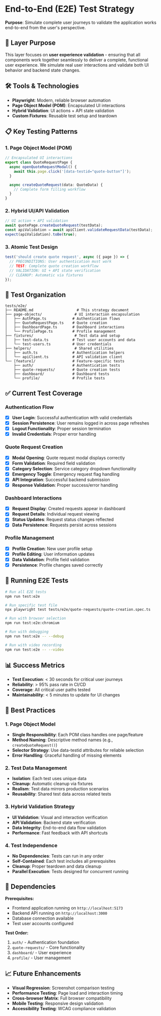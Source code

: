 # End-to-End (E2E) Test Strategy

**Purpose**: Simulate complete user journeys to validate the application works end-to-end from the user's perspective.

## 🎯 Layer Purpose

This layer focuses on **user experience validation** - ensuring that all components work together seamlessly to deliver a complete, functional user experience. We simulate real user interactions and validate both UI behavior and backend state changes.

## 🛠️ Tools & Technologies

- **Playwright**: Modern, reliable browser automation
- **Page Object Model (POM)**: Encapsulated UI interactions
- **Hybrid Validation**: UI actions + API state validation
- **Custom Fixtures**: Reusable test setup and teardown

## 📋 Key Testing Patterns

### 1. Page Object Model (POM)
```typescript
// Encapsulated UI interactions
export class QuoteRequestPage {
  async openQuoteRequestModal() {
    await this.page.click('[data-testid="quote-button"]');
  }

  async createQuoteRequest(data: QuoteData) {
    // Complete form filling workflow
  }
}
```

### 2. Hybrid UI/API Validation
```typescript
// UI action + API validation
await quotePage.createQuoteRequest(testData);
const apiValidation = await apiClient.validateRequestData(testData);
expect(apiValidation).toBe(true);
```

### 3. Atomic Test Design
```typescript
test('should create quote request', async ({ page }) => {
  // PRECONDITIONS: User authentication must work
  // TEST: Complete quote creation workflow
  // VALIDATION: UI + API state verification
  // CLEANUP: Automatic via fixtures
});
```

## 📁 Test Organization

```
tests/e2e/
├── README.md                    # This strategy document
├── page-objects/               # UI interaction encapsulation
│   ├── AuthPage.ts            # Authentication flows
│   ├── QuoteRequestPage.ts    # Quote creation
│   ├── DashboardPage.ts       # Dashboard interactions
│   └── ProfilePage.ts         # Profile management
├── fixtures/                   # Test data and setup
│   ├── test-data.ts           # Test user accounts and data
│   └── test-users.ts          # User credentials
├── helpers/                    # Shared utilities
│   ├── auth.ts                # Authentication helpers
│   └── apiClient.ts           # API validation client
└── [feature]/                 # Feature-specific tests
    ├── auth/                  # Authentication tests
    ├── quote-requests/        # Quote creation tests
    ├── dashboard/             # Dashboard tests
    └── profile/               # Profile tests
```

## ✅ Current Test Coverage

### Authentication Flow
- [x] **User Login**: Successful authentication with valid credentials
- [x] **Session Persistence**: User remains logged in across page refreshes
- [x] **Logout Functionality**: Proper session termination
- [x] **Invalid Credentials**: Proper error handling

### Quote Request Creation
- [x] **Modal Opening**: Quote request modal displays correctly
- [x] **Form Validation**: Required field validation
- [x] **Category Selection**: Service category dropdown functionality
- [x] **Emergency Toggle**: Emergency request flag handling
- [x] **API Integration**: Successful backend submission
- [x] **Response Validation**: Proper success/error handling

### Dashboard Interactions
- [x] **Request Display**: Created requests appear in dashboard
- [x] **Request Details**: Individual request viewing
- [x] **Status Updates**: Request status changes reflected
- [x] **Data Persistence**: Requests persist across sessions

### Profile Management
- [x] **Profile Creation**: New user profile setup
- [x] **Profile Editing**: User information updates
- [x] **Data Validation**: Profile field validation
- [x] **Persistence**: Profile changes saved correctly

## 🚀 Running E2E Tests

```bash
# Run all E2E tests
npm run test:e2e

# Run specific test file
npx playwright test tests/e2e/quote-requests/quote-creation.spec.ts

# Run with browser selection
npm run test:e2e:chromium

# Run with debugging
npm run test:e2e -- --debug

# Run with video recording
npm run test:e2e -- --video
```

## 📊 Success Metrics

- **Test Execution**: < 30 seconds for critical user journeys
- **Reliability**: > 95% pass rate in CI/CD
- **Coverage**: All critical user paths tested
- **Maintainability**: < 5 minutes to update for UI changes

## 🔧 Best Practices

### 1. Page Object Model
- **Single Responsibility**: Each POM class handles one page/feature
- **Method Naming**: Descriptive method names (e.g., `createQuoteRequest()`)
- **Selector Strategy**: Use data-testid attributes for reliable selection
- **Error Handling**: Graceful handling of missing elements

### 2. Test Data Management
- **Isolation**: Each test uses unique data
- **Cleanup**: Automatic cleanup via fixtures
- **Realism**: Test data mirrors production scenarios
- **Reusability**: Shared test data across related tests

### 3. Hybrid Validation Strategy
- **UI Validation**: Visual and interaction verification
- **API Validation**: Backend state verification
- **Data Integrity**: End-to-end data flow validation
- **Performance**: Fast feedback with API shortcuts

### 4. Test Independence
- **No Dependencies**: Tests can run in any order
- **Self-Contained**: Each test includes all prerequisites
- **Cleanup**: Proper teardown and data cleanup
- **Parallel Execution**: Tests designed for concurrent running

## 🔗 Dependencies

**Prerequisites:**
- Frontend application running on `http://localhost:5173`
- Backend API running on `http://localhost:3000`
- Database connection available
- Test user accounts configured

**Test Order:**
1. `auth/` - Authentication foundation
2. `quote-requests/` - Core functionality
3. `dashboard/` - User experience
4. `profile/` - User management

## 📈 Future Enhancements

- **Visual Regression**: Screenshot comparison testing
- **Performance Testing**: Page load and interaction timing
- **Cross-browser Matrix**: Full browser compatibility
- **Mobile Testing**: Responsive design validation
- **Accessibility Testing**: WCAG compliance validation